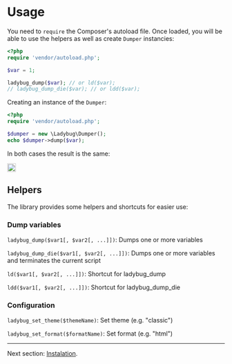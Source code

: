 # Usage

You need to `require` the Composer's autoload file. Once loaded, you will be able to use
the helpers as well as create `Dumper` instancies:

``` php
<?php
require 'vendor/autoload.php';

$var = 1;

ladybug_dump($var); // or ld($var);
// ladybug_dump_die($var); // or ldd($var);
```

Creating an instance of the `Dumper`:

``` php
<?php
require 'vendor/autoload.php';

$dumper = new \Ladybug\Dumper();
echo $dumper->dump($var);
```

In both cases the result is the same:

<img style="border:1px solid #ccc; padding:1px" src="https://github.com/raulfraile/ladybug/raw/master/doc/images/int_modern.png" />

## Helpers

The library provides some helpers and shortcuts for easier use:

### Dump variables

`ladybug_dump($var1[, $var2[, ...]])`: Dumps one or more variables

`ladybug_dump_die($var1[, $var2[, ...]])`: Dumps one or more variables and
terminates the current script

`ld($var1[, $var2[, ...]])`: Shortcut for ladybug_dump

`ldd($var1[, $var2[, ...]])`: Shortcut for ladybug_dump_die

### Configuration

`ladybug_set_theme($themeName)`: Set theme (e.g. "classic")

`ladybug_set_format($formatName)`: Set format (e.g. "html")


***

Next section: [Instalation](https://github.com/raulfraile/ladybug/blob/master/doc/installation.md).